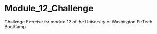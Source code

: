 # Module_12_Challenge
Challenge Exercise for module 12 of the University of Washington FinTech BootCamp
